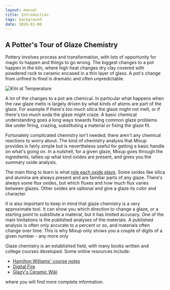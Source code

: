 ```yaml
---
layout: manual
title: Introduction
tags: background
date: 2020-01-00
---
```

## A Potter's Tour of Glaze Chemistry

Pottery involves process and transformation, 
with lots of opportunity for magic to happen and things to go wrong.
The biggest changes to a pot happen in the kiln, where high heat changes
dry clay covered with powdered rock to ceramic encased in a thin layer of glass. 
A pot's change from unfired to fired is dramatic and often unpredictable.

![Kiln at Temperature](/images/KilnAtTemp.jpg)

A lot of the changes to a pot are chemical.
In particular what happens when the raw glaze melts is largely driven by 
what kinds of atoms are part of the glaze. 
For example if there's too much silica the glaze might not melt, or
if there's too much soda the glaze might craze.
A basic chemical understanding goes
a long ways towards fixing common glaze problems like under firing, crazing, 
substituting a material or fixing the glaze fit. 

Fortunately complicated chemistry isn't needed; 
there aren't any chemical reactions to worry about.
The kind of chemistry analysis that Mixup provides is fairly simple but is 
nevertheless useful for getting a basic handle on what's going on. 
In a nutshell, for a given glaze, Mixup goes through the ingredients, tallies up 
what kind oxides are present, and gives you the summary oxide analysis.

The main thing to learn is what [role each oxide plays](/manual/background/oxides). 
Some oxides like silica and alumina are always present and are familiar parts of any glaze.
There's always some flux oxides, but which fluxes and how much flux varies between glazes.
Other oxides are optional and give a glaze its color and character.

It is also important to keep in mind that glaze chemistry is a very approximate tool.
It can show you which direction to change a glaze, or a starting point to
substitute a material, but it has limited accuracy. 
One of the main limitations is the published analyses of the materials. 
A published analysis is often only accurate to a percent or so, and
materials often change over time. This is why Mixup only shows you a
couple of digits of a given number - any more only 

Glaze chemistry is an established field, 
with many books written and college courses developed.
Some online resources include:

- [Hamilton Williams' course notes](https://www.hamiltonwilliams.com/glaze-chemistry)
- [Digital Fire](https://digitalfire.com/glossary/glaze+chemistry)
- [Glazy's Ceramic Wiki](https://wiki.glazy.org/t/introduction-to-glaze-calculation/233)

where you will find more complete information. 

